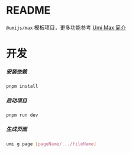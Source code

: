 # README

`@umijs/max` 模板项目，更多功能参考 [Umi Max 简介](https://umijs.org/docs/max/introduce)

# 开发

##### 安装依赖

```bash
pnpm install
```

##### 启动项目

```bash
pnpm run dev
```

##### 生成页面

```bash
umi g page [pageName/.../fileName]
```
